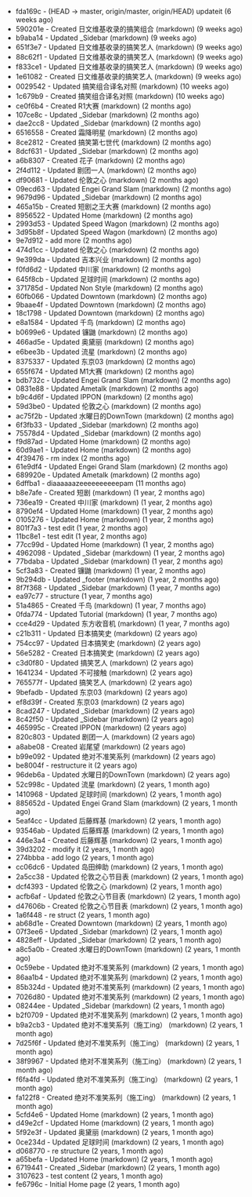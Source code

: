* fda169c - (HEAD -> master, origin/master, origin/HEAD) updateit (6 weeks ago) <tcgriffith>
* 590201e - Created 日文维基收录的搞笑组合 (markdown) (9 weeks ago) <TC>
* b9aba14 - Updated _Sidebar (markdown) (9 weeks ago) <TC>
* 651f3e7 - Updated 日文维基收录的搞笑艺人 (markdown) (9 weeks ago) <TC>
* 88c62f1 - Updated 日文维基收录的搞笑艺人 (markdown) (9 weeks ago) <TC>
* f833ce1 - Updated 日文维基收录的搞笑艺人 (markdown) (9 weeks ago) <TC>
* 1e61082 - Created 日文维基收录的搞笑艺人 (markdown) (9 weeks ago) <TC>
* 0029542 - Updated 搞笑组合译名对照 (markdown) (10 weeks ago) <TC>
* 1c679b9 - Created 搞笑组合译名对照 (markdown) (10 weeks ago) <TC>
* ce0f6b4 - Created R1大赛 (markdown) (2 months ago) <TC>
* 107ce8c - Updated _Sidebar (markdown) (2 months ago) <TC>
* dae2cc8 - Updated _Sidebar (markdown) (2 months ago) <TC>
* 6516558 - Created 霜降明星 (markdown) (2 months ago) <TC>
* 8ce2812 - Created 搞笑第七世代 (markdown) (2 months ago) <TC>
* 8dcf631 - Updated _Sidebar (markdown) (2 months ago) <TC>
* a6b8307 - Created 花子 (markdown) (2 months ago) <TC>
* 2f4d112 - Updated 剧团一人 (markdown) (2 months ago) <TC>
* df90681 - Updated 伦敦之心 (markdown) (2 months ago) <TC>
* 09ecd63 - Updated Engei Grand Slam (markdown) (2 months ago) <TC>
* 9679d96 - Updated _Sidebar (markdown) (2 months ago) <TC>
* 465a15b - Created 短剧之王大赛 (markdown) (2 months ago) <TC>
* 8956522 - Updated Home (markdown) (2 months ago) <TC>
* 2993d53 - Updated Speed Wagon (markdown) (2 months ago) <TC>
* 3d95b8f - Updated Speed Wagon (markdown) (2 months ago) <TC>
* 9e7d912 - add more (2 months ago) <tcgriffith>
* 474d1cc - Updated 伦敦之心 (markdown) (2 months ago) <TC>
* 9e399da - Updated 吉本兴业 (markdown) (2 months ago) <TC>
* f0fd6d2 - Updated 中川家 (markdown) (2 months ago) <TC>
* 645f8cb - Updated 足球时间 (markdown) (2 months ago) <TC>
* 371785d - Updated Non Style (markdown) (2 months ago) <TC>
* 60fb066 - Updated Downtown (markdown) (2 months ago) <TC>
* 9baae4f - Updated Downtown (markdown) (2 months ago) <TC>
* 18c1798 - Updated Downtown (markdown) (2 months ago) <TC>
* e8a1584 - Updated 千鸟 (markdown) (2 months ago) <TC>
* b0699e6 - Updated 镰鼬 (markdown) (2 months ago) <TC>
* 466ad5e - Updated 奥黛丽 (markdown) (2 months ago) <TC>
* e6bee3b - Updated 流星 (markdown) (2 months ago) <TC>
* 8375337 - Updated 东京03 (markdown) (2 months ago) <TC>
* 655f674 - Updated M1大赛 (markdown) (2 months ago) <TC>
* bdb732c - Updated Engei Grand Slam (markdown) (2 months ago) <TC>
* 0831e88 - Updated Ametalk (markdown) (2 months ago) <TC>
* b9c4d6f - Updated IPPON (markdown) (2 months ago) <TC>
* 59d3be0 - Updated 伦敦之心 (markdown) (2 months ago) <TC>
* ac75f2b - Updated 水曜日的DownTown (markdown) (2 months ago) <TC>
* 6f3fb33 - Updated _Sidebar (markdown) (2 months ago) <TC>
* 75578d4 - Updated _Sidebar (markdown) (2 months ago) <TC>
* f9d87ad - Updated Home (markdown) (2 months ago) <TC>
* 60d9ae1 - Updated Home (markdown) (2 months ago) <TC>
* 4f39476 - rm index (2 months ago) <tcgriffith>
* 61e9df4 - Updated Engei Grand Slam (markdown) (2 months ago) <TC>
* 689920e - Updated Ametalk (markdown) (2 months ago) <TC>
* 6dffba1 - diaaaaaazeeeeeeeeeepam (11 months ago) <tcgriffith>
* b8e7afe - Created 短剧 (markdown) (1 year, 2 months ago) <TC>
* 736ea19 - Created 中川家 (markdown) (1 year, 2 months ago) <TC>
* 8790ef4 - Updated Home (markdown) (1 year, 2 months ago) <TC>
* 0105276 - Updated Home (markdown) (1 year, 2 months ago) <TC>
* 801f7a3 - test edit (1 year, 2 months ago) <TC>
* 11bc8e1 - test edit (1 year, 2 months ago) <TC>
* 77cc99d - Updated Home (markdown) (1 year, 2 months ago) <TC>
* 4962098 - Updated _Sidebar (markdown) (1 year, 2 months ago) <TC>
* 77bdaba - Updated _Sidebar (markdown) (1 year, 2 months ago) <TC>
* 5cf3a83 - Created 镰鼬 (markdown) (1 year, 2 months ago) <TC>
* 9b294db - Updated _footer (markdown) (1 year, 2 months ago) <TC>
* 8f7f368 - Updated _Sidebar (markdown) (1 year, 7 months ago) <TC>
* ea97c77 - structure (1 year, 7 months ago) <tcgriffith>
* 51a4865 - Created 千鸟 (markdown) (1 year, 7 months ago) <TC>
* 0fda774 - Updated Tutorial (markdown) (1 year, 7 months ago) <TC>
* cce4d29 - Updated 东方收音机 (markdown) (1 year, 7 months ago) <TC>
* c21b311 - Updated 日本搞笑史 (markdown) (2 years ago) <TC>
* 754cc97 - Updated 日本搞笑史 (markdown) (2 years ago) <TC>
* 56e5282 - Created 日本搞笑史 (markdown) (2 years ago) <TC>
* c3d0f80 - Updated 搞笑艺人 (markdown) (2 years ago) <TC>
* 1641234 - Updated 不可接触 (markdown) (2 years ago) <crossrx>
* 765577f - Updated 搞笑艺人 (markdown) (2 years ago) <TC>
* 9befadb - Updated 东京03 (markdown) (2 years ago) <TC>
* ef8d39f - Created 东京03 (markdown) (2 years ago) <TC>
* 8cad247 - Updated _Sidebar (markdown) (2 years ago) <TC>
* 8c42f50 - Updated _Sidebar (markdown) (2 years ago) <TC>
* 465995c - Created IPPON (markdown) (2 years ago) <TC>
* 820c803 - Updated 剧团一人 (markdown) (2 years ago) <TC>
* a8abe08 - Created 岩尾望 (markdown) (2 years ago) <TC>
* b99e092 - Updated 绝对不准笑系列 (markdown) (2 years ago) <Humi2314>
* be8004f - restructure it (2 years ago) <tcgriffith>
* 96deb6a - Updated 水曜日的DownTown (markdown) (2 years ago) <Humi2314>
* 52c998c - Updated 流星 (markdown) (2 years, 1 month ago) <tohrusnbs>
* 1410968 - Updated 足球时间 (markdown) (2 years, 1 month ago) <TC>
* 885652d - Updated Engei Grand Slam (markdown) (2 years, 1 month ago) <TC>
* 5eaf4cc - Updated 后藤辉基 (markdown) (2 years, 1 month ago) <TC>
* 93546ab - Updated 后藤辉基 (markdown) (2 years, 1 month ago) <TC>
* 446e3a4 - Created 后藤辉基 (markdown) (2 years, 1 month ago) <TC>
* 39d3202 - modify it (2 years, 1 month ago) <tcgriffith>
* 274bbba - add logo (2 years, 1 month ago) <tcgriffith>
* cc06dc6 - Updated 岛田绅助 (markdown) (2 years, 1 month ago) <TC>
* 2a5cc38 - Updated 伦敦之心节目表 (markdown) (2 years, 1 month ago) <TC>
* dcf4393 - Updated 伦敦之心 (markdown) (2 years, 1 month ago) <TC>
* acfb6af - Updated 伦敦之心节目表 (markdown) (2 years, 1 month ago) <TC>
* d47606b - Created 伦敦之心节目表 (markdown) (2 years, 1 month ago) <TC>
* 1a6f448 - re struct (2 years, 1 month ago) <tcgriffith>
* ab68d1e - Created Downtown (markdown) (2 years, 1 month ago) <TC>
* 07f3ee6 - Updated _Sidebar (markdown) (2 years, 1 month ago) <TC>
* 4828eff - Updated _Sidebar (markdown) (2 years, 1 month ago) <Humi2314>
* a8c5a0b - Created 水曜日的DownTown (markdown) (2 years, 1 month ago) <Humi2314>
* 0c59ebe - Updated 绝对不准笑系列 (markdown) (2 years, 1 month ago) <Humi2314>
* 86aa1b4 - Updated 绝对不准笑系列 (markdown) (2 years, 1 month ago) <Humi2314>
* 85b324d - Updated 绝对不准笑系列 (markdown) (2 years, 1 month ago) <Humi2314>
* 7026d80 - Updated 绝对不准笑系列 (markdown) (2 years, 1 month ago) <Humi2314>
* 08244ee - Updated _Sidebar (markdown) (2 years, 1 month ago) <Humi2314>
* b2f0709 - Updated 绝对不准笑系列 (markdown) (2 years, 1 month ago) <Humi2314>
* b9a2cb3 - Updated 绝对不准笑系列（施工ing） (markdown) (2 years, 1 month ago) <Humi2314>
* 7d25f6f - Updated 绝对不准笑系列（施工ing） (markdown) (2 years, 1 month ago) <Humi2314>
* 38f9967 - Updated 绝对不准笑系列（施工ing） (markdown) (2 years, 1 month ago) <Humi2314>
* f6fa4fd - Updated 绝对不准笑系列（施工ing） (markdown) (2 years, 1 month ago) <Humi2314>
* fa122f8 - Created 绝对不准笑系列（施工ing） (markdown) (2 years, 1 month ago) <Humi2314>
* 5cfd4e6 - Updated Home (markdown) (2 years, 1 month ago) <TC>
* d49e2cf - Updated Home (markdown) (2 years, 1 month ago) <TC>
* 5f92e3f - Updated 奥黛丽 (markdown) (2 years, 1 month ago) <TC>
* 0ce234d - Updated 足球时间 (markdown) (2 years, 1 month ago) <TC>
* d068770 - re structure (2 years, 1 month ago) <tcgriffith>
* a65befa - Updated Home (markdown) (2 years, 1 month ago) <TC>
* 6719441 - Created _Sidebar (markdown) (2 years, 1 month ago) <TC>
* 3107623 - test content (2 years, 1 month ago) <tcgriffith>
* fe6796c - Initial Home page (2 years, 1 month ago) <TC>
